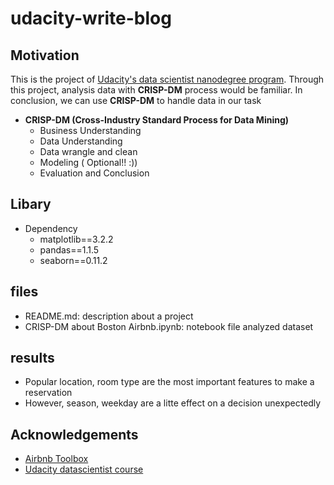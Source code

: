 # udacity-write-blog

## Motivation
  This is the project of [Udacity's data scientist nanodegree program](https://www.udacity.com/course/data-scientist-nanodegree--nd025).
  Through this project, analysis data with **CRISP-DM** process would be familiar. In conclusion, we can use **CRISP-DM** to handle data in our task
  
  - **CRISP-DM (Cross-Industry Standard Process for Data Mining)**
    - Business Understanding
    - Data Understanding
    - Data wrangle and clean
    - Modeling ( Optional!! :))
    - Evaluation and Conclusion

## Libary
  - Dependency
    - matplotlib==3.2.2
    - pandas==1.1.5
    - seaborn==0.11.2

## files
  - README.md: description about a project
  - CRISP-DM about Boston Airbnb.ipynb: notebook file analyzed dataset

## results
  - Popular location, room type are the most important features to make a reservation
  - However, season, weekday are a litte effect on a decision unexpectedly

## Acknowledgements
  - [Airbnb Toolbox](https://bmtoolbox.net/stories/airbnb/)
  - [Udacity datascientist course](https://www.udacity.com/course/data-scientist-nanodegree--nd025)
